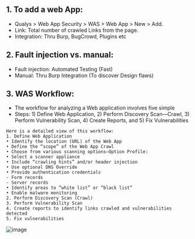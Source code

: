 ## 1. To add a web App:
- Qualys > Web App Security > WAS > Web App > New > Add.
- Link: Total number of crawled Links from the page.
- Integration: Thru Burp, BugCrowd, Plugins etc
 
## 2. Fault injection vs. manual:
- Fault injection: Automated Testing (Fast)
- Manual: Thru Burp Integration (To discover Design flaws)

## 3. WAS Workflow:
- The workflow for analyzing a Web application involves five simple
- Steps: 1) Define Web Application, 2) Perform Discovery Scan—Crawl, 3) Perform Vulnerability Scan, 4) Create Reports, and 5) Fix Vulnerabilities
```
Here is a detailed view of this workflow:
1. Define Web Application
• Identify the location (URL) of the Web App
• Define the “scope” of the Web App Crawl
• Choose from various scanning options—Option Profile:
• Select a scanner appliance
• Include “crawling hints” and/or header injection
• Use optional DNS Override
• Provide authentication credentials
- Form records
- Server records
• Identify areas to “white list” or “black list”
• Enable malware monitoring
2. Perform Discovery Scan (Crawl)
3. Perform Vulnerability Scan
4. Create reports to identify links crawled and vulnerabilities detected
5. Fix vulnerabilities
```

![image](https://github.com/user-attachments/assets/e04f4c72-08c4-4f5f-9634-8fa42e154371)

